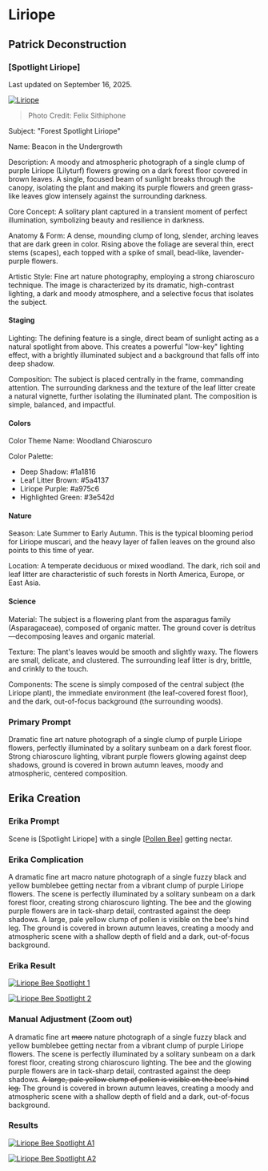 # Liriope

## Patrick Deconstruction

### [Spotlight Liriope]

Last updated on September 16, 2025.

[![Liriope](/Assets/Raw/Liriope.jpeg)](/Assets/Raw/Liriope.jpeg)
> Photo Credit: Felix Sithiphone

Subject: "Forest Spotlight Liriope"

Name: Beacon in the Undergrowth

Description: A moody and atmospheric photograph of a single clump of purple Liriope (Lilyturf) flowers growing on a dark forest floor covered in brown leaves. A single, focused beam of sunlight breaks through the canopy, isolating the plant and making its purple flowers and green grass-like leaves glow intensely against the surrounding darkness.

Core Concept: A solitary plant captured in a transient moment of perfect illumination, symbolizing beauty and resilience in darkness.

Anatomy & Form: A dense, mounding clump of long, slender, arching leaves that are dark green in color. Rising above the foliage are several thin, erect stems (scapes), each topped with a spike of small, bead-like, lavender-purple flowers.

Artistic Style: Fine art nature photography, employing a strong chiaroscuro technique. The image is characterized by its dramatic, high-contrast lighting, a dark and moody atmosphere, and a selective focus that isolates the subject.

#### Staging

Lighting: The defining feature is a single, direct beam of sunlight acting as a natural spotlight from above. This creates a powerful "low-key" lighting effect, with a brightly illuminated subject and a background that falls off into deep shadow.

Composition: The subject is placed centrally in the frame, commanding attention. The surrounding darkness and the texture of the leaf litter create a natural vignette, further isolating the illuminated plant. The composition is simple, balanced, and impactful.

#### Colors

Color Theme Name: Woodland Chiaroscuro

Color Palette:

- Deep Shadow: #1a1816
- Leaf Litter Brown: #5a4137
- Liriope Purple: #a975c6
- Highlighted Green: #3e542d

#### Nature

Season: Late Summer to Early Autumn. This is the typical blooming period for Liriope muscari, and the heavy layer of fallen leaves on the ground also points to this time of year.

Location: A temperate deciduous or mixed woodland. The dark, rich soil and leaf litter are characteristic of such forests in North America, Europe, or East Asia.

#### Science

Material: The subject is a flowering plant from the asparagus family (Asparagaceae), composed of organic matter. The ground cover is detritus—decomposing leaves and organic material.

Texture: The plant's leaves would be smooth and slightly waxy. The flowers are small, delicate, and clustered. The surrounding leaf litter is dry, brittle, and crinkly to the touch.

Components: The scene is simply composed of the central subject (the Liriope plant), the immediate environment (the leaf-covered forest floor), and the dark, out-of-focus background (the surrounding woods).

### Primary Prompt

Dramatic fine art nature photograph of a single clump of purple Liriope flowers, perfectly illuminated by a solitary sunbeam on a dark forest floor. Strong chiaroscuro lighting, vibrant purple flowers glowing against deep shadows, ground is covered in brown autumn leaves, moody and atmospheric, centered composition.

## Erika Creation

### Erika Prompt

Scene is [Spotlight Liriope] with a single [[Pollen Bee]](../Animals/Bee.md) getting nectar.

### Erika Complication

A dramatic fine art macro nature photograph of a single fuzzy black and yellow bumblebee getting nectar from a vibrant clump of purple Liriope flowers. The scene is perfectly illuminated by a solitary sunbeam on a dark forest floor, creating strong chiaroscuro lighting. The bee and the glowing purple flowers are in tack-sharp detail, contrasted against the deep shadows. A large, pale yellow clump of pollen is visible on the bee's hind leg. The ground is covered in brown autumn leaves, creating a moody and atmospheric scene with a shallow depth of field and a dark, out-of-focus background.

### Erika Result

[![Liriope Bee Spotlight 1](/Assets/Generated/LiriopeBeeSpotlight1.png)](/Assets/Generated/LiriopeBeeSpotlight1.png)

[![Liriope Bee Spotlight 2](/Assets/Generated/LiriopeBeeSpotlight2.png)](/Assets/Generated/LiriopeBeeSpotlight2.png)

### Manual Adjustment (Zoom out)

A dramatic fine art ~~macro~~ nature photograph of a single fuzzy black and yellow bumblebee getting nectar from a vibrant clump of purple Liriope flowers. The scene is perfectly illuminated by a solitary sunbeam on a dark forest floor, creating strong chiaroscuro lighting. The bee and the glowing purple flowers are in tack-sharp detail, contrasted against the deep shadows. ~~A large, pale yellow clump of pollen is visible on the bee's hind leg.~~ The ground is covered in brown autumn leaves, creating a moody and atmospheric scene with a shallow depth of field and a dark, out-of-focus background.

### Results

[![Liriope Bee Spotlight A1](/Assets/Generated/LiriopeBeeSpotlightA1.png)](/Assets/Generated/LiriopeBeeSpotlightA1.png)

[![Liriope Bee Spotlight A2](/Assets/Generated/LiriopeBeeSpotlightA2.png)](/Assets/Generated/LiriopeBeeSpotlightA2.png)
